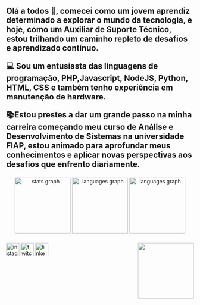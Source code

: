 <h2 align="left">
Olá a todos 👋, comecei como um jovem aprendiz determinado a explorar o mundo da tecnologia, e hoje, como um Auxiliar de Suporte Técnico, estou trilhando um caminho repleto de desafios e aprendizado contínuo.
  
💻 Sou um entusiasta das linguagens de programação, PHP,Javascript, NodeJS, Python, HTML, CSS e também tenho experiência em manutenção de hardware.

📚Estou prestes a dar um grande passo na minha carreira começando meu curso de Análise e Desenvolvimento de Sistemas na universidade FIAP, estou animado para aprofundar meus conhecimentos e aplicar novas perspectivas aos desafios que enfrento diariamente.
</h2>

###

<div align="center">
  <img src="https://github-readme-stats.vercel.app/api?username=matFelixAnd&theme=algolia&show_icons=true&hide_border=false&count_private=true" height="150" alt="stats graph"  />
  <img src="https://github-readme-streak-stats.herokuapp.com/?user=matFelixAnd&theme=algolia&hide_border=false" height="150" alt="languages graph"  />
  <img src="https://github-readme-stats.vercel.app/api/top-langs/?username=matFelixAnd&theme=algolia&show_icons=true&hide_border=false&layout=compact" height="150" alt="languages graph"  />
  
</div>

###

<img align="right" height="150" src="https://media2.giphy.com/media/v1.Y2lkPTc5MGI3NjExYmdid3QwMGk3cHZtNzl2dnU2NzNqOHhqb2VyaTJxNTljcDB1YTJtaCZlcD12MV9pbnRlcm5hbF9naWZfYnlfaWQmY3Q9Zw/jpbnoe3UIa8TU8LM13/giphy.gif" height="150"  />

###

<div align="left">
  
</div>

###

<div align="left">
  <a href="https://www.instagram.com/feliix.css/"><img src="https://img.shields.io/static/v1?message=Instagram&logo=instagram&label=&color=E4405F&logoColor=white&labelColor=&style=for-the-badge" height="35" alt="instagram logo"/></a>
  <a href="https://www.twitch.tv/matfeelix"><img src="https://img.shields.io/static/v1?message=Twitch&logo=twitch&label=&color=9146FF&logoColor=white&labelColor=&style=for-the-badge" height="35" alt="twitch logo"  /></a>
  <a https://www.linkedin.com/in/mateus-felix-b01188278/><img src="https://img.shields.io/static/v1?message=LinkedIn&logo=linkedin&label=&color=0077B5&logoColor=white&labelColor=&style=for-the-badge" height="35" alt="linkedin logo"  /></a>
</div>

###

<br clear="both">



###
